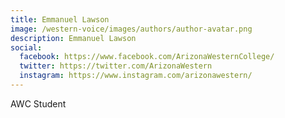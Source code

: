 ```yaml
---
title: Emmanuel Lawson
image: /western-voice/images/authors/author-avatar.png
description: Emmanuel Lawson
social:
  facebook: https://www.facebook.com/ArizonaWesternCollege/
  twitter: https://twitter.com/ArizonaWestern
  instagram: https://www.instagram.com/arizonawestern/
---
```


AWC Student